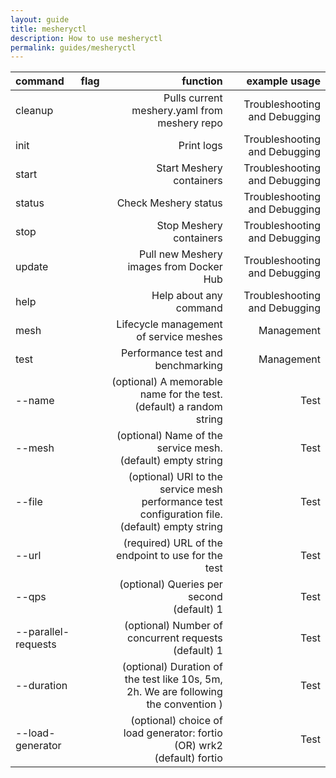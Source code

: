 ```yaml
---
layout: guide
title: mesheryctl
description: How to use mesheryctl
permalink: guides/mesheryctl
---
```


| command | flag  | function  | example usage |
| :------------ |:---------------:| -----:| -----:|
|cleanup|       |Pulls current meshery.yaml from meshery repo| Troubleshooting and Debugging|
|init||Print logs|Troubleshooting and Debugging|
|start||Start Meshery containers|Troubleshooting and Debugging|
|status||Check Meshery status|Troubleshooting and Debugging|
|stop||Stop Meshery containers|Troubleshooting and Debugging|
|update||Pull new Meshery images from Docker Hub|Troubleshooting and Debugging|
|help||Help about any command|Troubleshooting and Debugging|
|mesh||Lifecycle management of service meshes|Management|
|test||Performance test and benchmarking|Management|
|--name||(optional) A memorable name for the test.<br> (default) a random string|Test|
|--mesh||(optional) Name of the service mesh.<br>(default) empty string|Test|
|--file||(optional) URI to the service mesh performance test configuration file.<br>(default) empty string|Test |
|--url||(required) URL of the endpoint to use for the test|Test|
|--qps||(optional) Queries per second<br>(default) 1|Test|
|--parallel-requests||(optional) Number of concurrent requests<br>(default) 1|Test|
|--duration||(optional) Duration of the test like 10s, 5m, 2h. We are following the convention )|Test|
|--load-generator||(optional) choice of load generator: fortio (OR) wrk2<br>(default) fortio|Test|

